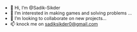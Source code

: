 - 👋 Hi, I’m @Sadik-Sikder
- 👀 I’m interested in making games and solving problems ...
- 💞️ I’m looking to collaborate on new projects...
- 📫 knock me on sadiksikder0@gmail.com


